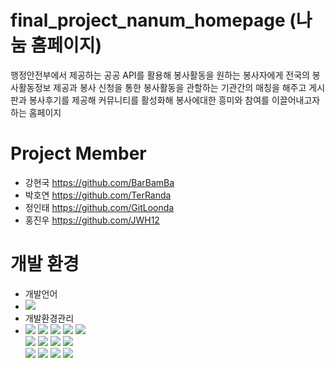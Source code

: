 # final_project_nanum_homepage (나눔 홈페이지)
행정안전부에서 제공하는 공공 API를 활용해 봉사활동을 원하는 봉사자에게 전국의 봉사활동정보 제공과
봉사 신청을 통한 봉사활동을 관할하는 기관간의 매칭을 해주고 게시판과 봉사후기를 제공해 커뮤니티를 활성화해
봉사에대한 흥미와 참여를 이끌어내고자하는 홈페이지

# Project Member
- 강현국 https://github.com/BarBamBa
- 박호연 https://github.com/TerRanda
- 정인태 https://github.com/GitLoonda
- 홍진우 https://github.com/JWH12

# 개발 환경
- 개발언어
- <img src="https://img.shields.io/badge/Java-007396?style=flat&logo=Conda-Forge&logoColor=white" />
- 개발환경관리
- <img src="https://img.shields.io/badge/Spring Boot-6DB33F?style=flat&logo=Spring Boot&logoColor=white" />
	<img src="https://img.shields.io/badge/HTML5-E34F26?style=flat&logo=html&logoColor=white" />
	<img src="https://img.shields.io/badge/CSS3-1572B6?style=flat&logo=CSS3&logoColor=white" />
	<img src="https://img.shields.io/badge/JavaScript-F7DF1E?style=flat&logo=JavaScript&logoColor=white" />
	<img src="https://img.shields.io/badge/jQuery-0769AD?style=flat&logo=jQuery&logoColor=white" />
	<br>
	<img src="https://img.shields.io/badge/Spring-6DB33F?style=flat&logo=Spring&logoColor=white" />
	<img src="https://img.shields.io/badge/Bootstrap-7952B3?style=flat&logo=Bootstrap&logoColor=white" />
	<img src="https://img.shields.io/badge/Selenium-43B02A?style=flat&logo=Selenium&logoColor=white" />
	<img src="https://img.shields.io/badge/Mybatis-000000?style=flat&logo=Fluentd&logoColor=white" />
	<br>
	<img src="https://img.shields.io/badge/Oracle%20SQL-F80000?style=flat&logo=Oracle&logoColor=white" />
	<img src="https://img.shields.io/badge/MySQL-4479A1?style=flat&logo=MySQL&logoColor=white" />
	<img src="https://img.shields.io/badge/MariaDB-003545?style=flat&logo=MariaDB&logoColor=white" />
	<img src="https://img.shields.io/badge/Linux-FCC624?style=flat&logo=Linux&logoColor=white" />
